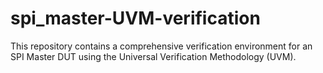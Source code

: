 # spi_master-UVM-verification
This repository contains a comprehensive verification environment for an SPI Master DUT using the Universal Verification Methodology (UVM).
